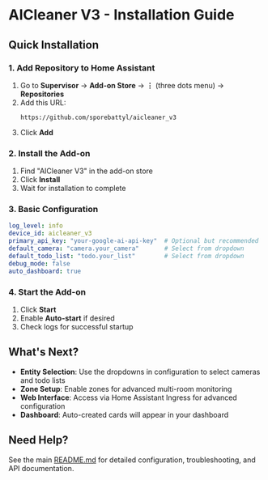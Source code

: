 # AICleaner V3 - Installation Guide

## Quick Installation

### 1. Add Repository to Home Assistant
1. Go to **Supervisor** → **Add-on Store** → **⋮** (three dots menu) → **Repositories**
2. Add this URL:
   ```
   https://github.com/sporebattyl/aicleaner_v3
   ```
3. Click **Add**

### 2. Install the Add-on
1. Find "AICleaner V3" in the add-on store
2. Click **Install**
3. Wait for installation to complete

### 3. Basic Configuration
```yaml
log_level: info
device_id: aicleaner_v3
primary_api_key: "your-google-ai-api-key"  # Optional but recommended
default_camera: "camera.your_camera"       # Select from dropdown
default_todo_list: "todo.your_list"        # Select from dropdown
debug_mode: false
auto_dashboard: true
```

### 4. Start the Add-on
1. Click **Start**
2. Enable **Auto-start** if desired
3. Check logs for successful startup

## What's Next?

- **Entity Selection**: Use the dropdowns in configuration to select cameras and todo lists
- **Zone Setup**: Enable zones for advanced multi-room monitoring
- **Web Interface**: Access via Home Assistant Ingress for advanced configuration
- **Dashboard**: Auto-created cards will appear in your dashboard

## Need Help?

See the main [README.md](README.md) for detailed configuration, troubleshooting, and API documentation.